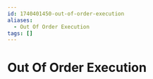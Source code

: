 ```yaml
---
id: 1740401450-out-of-order-execution
aliases:
  - Out Of Order Execution
tags: []
---
```


# Out Of Order Execution



